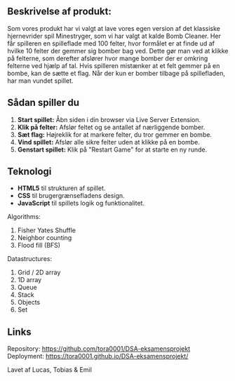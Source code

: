 ## Beskrivelse af produkt:
Som vores produkt har vi valgt at lave vores egen version af det klassiske hjernevrider spil Minestryger, som vi har valgt at kalde Bomb Cleaner.
Her får spilleren en spilleflade med 100 felter, hvor formålet er at finde ud af hvilke 10 felter der gemmer sig bomber bag ved.
Dette gør man ved at klikke på felterne, som derefter afslører hvor mange bomber der er omkring felterne ved hjælp af tal.
Hvis spilleren mistænker at et felt gemmer på en bombe, kan de sætte et flag.
Når der kun er bomber tilbage på spillefladen, har man vundet spillet.

## Sådan spiller du
1. **Start spillet:** Åbn siden i din browser via Live Server Extension.
2. **Klik på felter:** Afslør feltet og se antallet af nærliggende bomber.
3. **Sæt flag:** Højreklik for at markere felter, du tror gemmer en bombe.
4. **Vind spillet:** Afslør alle sikre felter uden at klikke på en bombe.
5. **Genstart spillet:** Klik på "Restart Game" for at starte en ny runde.

## Teknologi
- **HTML5** til strukturen af spillet.
- **CSS** til brugergrænsefladens design.
- **JavaScript** til spillets logik og funktionalitet.


Algorithms:
1. Fisher Yates Shuffle
2. Neighbor counting
3. Flood fill (BFS)

Datastructures:
1. Grid / 2D array
2. 1D array
3. Queue
4. Stack
5. Objects
6. Set 

## Links
Repository: https://github.com/tora0001/DSA-eksamensprojekt  
Deployment: https://tora0001.github.io/DSA-eksamensprojekt/

Lavet af Lucas, Tobias & Emil
